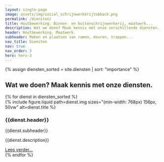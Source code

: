 ```yaml
---
layout: single-page
image: assets/img/social_schrijnwerkerijtobback.png
permalink: /diensten/
title: Houtbewerking. Binnen- en buitenschrijnwerkerij, maatwerk...
description: Wat we doen? Maak kennis met onze verschillende diensten.
header: Houtbewerking. Maatwerk.
subheader: Maken en plaatsen van ramen, deuren, trappen...
nav_title: Diensten
nav: true
nav_order: 3
hero: hero-3
---
```


{% assign diensten_sorted = site.diensten | sort: "importance" %}

<section>
  <div class="container pt-5 pb-5">
    <div class="row">
      <div class="col-md-12">
        <h2>Wat we doen? Maak kennis met onze diensten.</h2>
      </div>
    </div>
    {% for dienst in diensten_sorted %}
        <div class="row mt-5">
            <div class="col-md-6">
                {% include figure.liquid path=dienst.img sizes="(min-width: 768px) 156px, 50vw" alt=dienst.title %}
            </div>
            <div class="col-md-6">
                <h3 >{{dienst.header}}</h3>
                <div class="dienst-sub ">{{dienst.subheader}}</div>
                <p >{{dienst.description}}</p>
                <a href="{{dienst.url}}" class="btn btn-outline-black btn-sm" role="button" aria-pressed="true" alt="Ontdek meer over {{dienst.title}}">Lees verder...</a>
            </div>
        </div>
    {% endfor %}
  </div>
</section>
